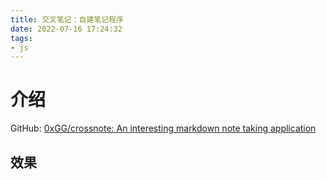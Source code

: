 ```yaml
---
title: 交叉笔记：自建笔记程序
date: 2022-07-16 17:24:32
tags:
- js
---
```

# 介绍

GitHub: [0xGG/crossnote: An interesting markdown note taking application](https://github.com/0xGG/crossnote)

## 效果


